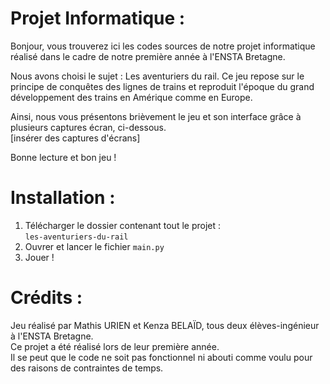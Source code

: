 # Projet Informatique :
Bonjour, vous trouverez ici les codes sources de notre projet informatique réalisé dans le cadre de notre première année à l'ENSTA Bretagne.

Nous avons choisi le sujet : Les aventuriers du rail.
Ce jeu repose sur le principe de conquêtes des lignes de trains et reproduit l'époque du grand développement des trains en Amérique comme en Europe.

Ainsi, nous vous présentons brièvement le jeu et son interface grâce à plusieurs captures écran, ci-dessous. \
[insérer des captures d'écrans]

Bonne lecture et bon jeu !

# Installation :
1. Télécharger le dossier contenant tout le projet :\
   ```les-aventuriers-du-rail```
2. Ouvrer et lancer le fichier ```main.py```
3. Jouer !

# Crédits :
Jeu réalisé par Mathis URIEN et Kenza BELAÏD, tous deux élèves-ingénieur à l'ENSTA Bretagne. \
Ce projet a été réalisé lors de leur première année. \
Il se peut que le code ne soit pas fonctionnel ni abouti comme voulu pour des raisons de contraintes de temps.


